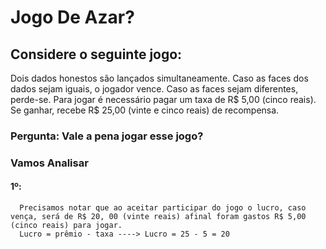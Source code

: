 # Jogo De Azar?
## Considere o seguinte jogo:
Dois dados honestos são lançados simultaneamente. Caso as faces dos dados sejam iguais, o jogador vence. Caso as faces sejam diferentes, perde-se.
Para jogar é necessário pagar um taxa de R$ 5,00 (cinco reais). Se ganhar, recebe R$ 25,00 (vinte e cinco reais) de recompensa.

### Pergunta: Vale a pena jogar esse jogo?

### Vamos Analisar

#### 1º:
      Precisamos notar que ao aceitar participar do jogo o lucro, caso vença, será de R$ 20, 00 (vinte reais) afinal foram gastos R$ 5,00 (cinco reais) para jogar.
      Lucro = prêmio - taxa ----> Lucro = 25 - 5 = 20

